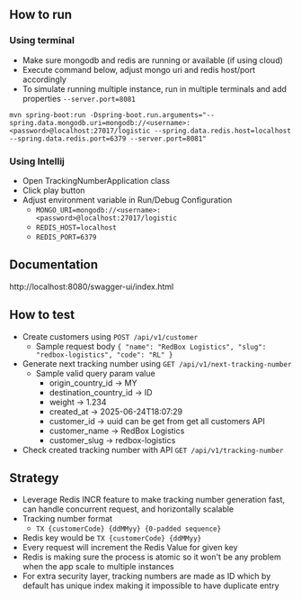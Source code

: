 ## How to run

### Using terminal

- Make sure mongodb and redis are running or available (if using cloud)
- Execute command below, adjust mongo uri and redis host/port accordingly
- To simulate running multiple instance, run in multiple terminals and add properties `--server.port=8081`

``mvn spring-boot:run -Dspring-boot.run.arguments="--spring.data.mongodb.uri=mongodb://<username>:<password>@localhost:27017/logistic --spring.data.redis.host=localhost --spring.data.redis.port=6379 --server.port=8081"``

### Using Intellij

- Open TrackingNumberApplication class
- Click play button
- Adjust environment variable in Run/Debug Configuration
  - `MONGO_URI=mongodb://<username>:<password>@localhost:27017/logistic`
  - `REDIS_HOST=localhost`
  - `REDIS_PORT=6379`

## Documentation
http://localhost:8080/swagger-ui/index.html

## How to test
- Create customers using `POST /api/v1/customer`
  - Sample request body ``{
      "name": "RedBox Logistics",
      "slug": "redbox-logistics",
      "code": "RL"
    }``
- Generate next tracking number using `GET /api/v1/next-tracking-number`
  - Sample valid query param value
    - origin_country_id -> MY
    - destination_country_id  -> ID
    - weight -> 1.234
    - created_at -> 2025-06-24T18:07:29
    - customer_id -> uuid can be get from get all customers API
    - customer_name -> RedBox Logistics
    - customer_slug -> redbox-logistics
- Check created tracking number with API `GET /api/v1/tracking-number`

## Strategy
- Leverage Redis INCR feature to make tracking number generation fast, can handle concurrent request, and horizontally scalable
- Tracking number format
  - `TX {customerCode} {ddMMyy} {0-padded sequence}`
- Redis key would be `TX {customerCode} {ddMMyy}`
- Every request will increment the Redis Value for given key
- Redis is making sure the process is atomic so it won't be any problem when the app scale to multiple instances
- For extra security layer, tracking numbers are made as ID which by default has unique index making it impossible to have duplicate entry